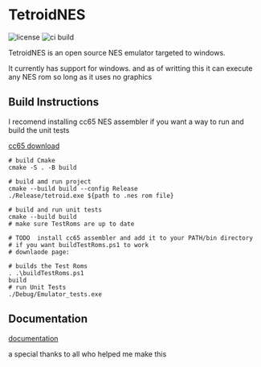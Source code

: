 # TetroidNES

![license][license] ![ci build][build]

TetroidNES is an open source NES emulator targeted to windows.

It currently has support for windows. and as of writting this it can execute any NES rom so long as it uses no graphics

## Build Instructions

I recomend installing cc65 NES assembler if you want a way to run and build the unit tests

[cc65 download]

```SH
# build Cmake
cmake -S . -B build 

# build amd run project
cmake --build build --config Release
./Release/tetroid.exe ${path to .nes rom file} 

# build and run unit tests
cmake --build build
# make sure TestRoms are up to date

# TODO  install cc65 assembler and add it to your PATH/bin directory 
# if you want buildTestRoms.ps1 to work
# downlaode page: 

# builds the Test Roms 
. .\buildTestRoms.ps1  
build 
# run Unit Tests
./Debug/Emulator_tests.exe
```

## Documentation

[documentation]

a special thanks to all who helped me make this

[cc65 download]: https://cc65.github.io/
[documentation]: <https://github.com/TheoW03/6502Emulator/tree/master/Docs>
[build]: <https://github.com/TheoW03/TetroidNES/actions/workflows/ci.yml/badge.svg>
[license]: <https://img.shields.io/badge/License-MIT-yellow.svg>
